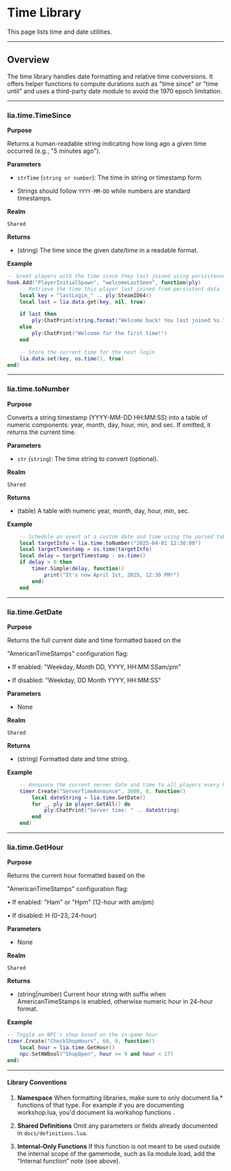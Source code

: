 # Time Library

This page lists time and date utilities.

---

## Overview

The time library handles date formatting and relative time conversions. It offers helper functions to compute durations such as "time since" or "time until" and uses a third-party date module to avoid the 1970 epoch limitation.

---

### lia.time.TimeSince

**Purpose**

Returns a human-readable string indicating how long ago a given time occurred (e.g., "5 minutes ago").

**Parameters**

* `strTime` (`string or number`): The time in string or timestamp form.

* Strings should follow `YYYY-MM-DD` while numbers are standard timestamps.


**Realm**

`Shared`


**Returns**

* (string) The time since the given date/time in a readable format.


**Example**

```lua
-- Greet players with the time since they last joined using persistence data
hook.Add("PlayerInitialSpawn", "welcomeLastSeen", function(ply)
    -- Retrieve the time this player last joined from persistent data
    local key = "lastLogin_" .. ply:SteamID64()
    local last = lia.data.get(key, nil, true)

    if last then
        ply:ChatPrint(string.format("Welcome back! You last joined %s.", lia.time.TimeSince(last)))
    else
        ply:ChatPrint("Welcome for the first time!")
    end

    -- Store the current time for the next login
    lia.data.set(key, os.time(), true)
end)
```

---

### lia.time.toNumber

**Purpose**

Converts a string timestamp (YYYY-MM-DD HH:MM:SS) into a table of numeric components: year, month, day, hour, min, and sec. If omitted, it returns the current time.

**Parameters**

* `str` (`string`): The time string to convert (optional).


**Realm**

`Shared`


**Returns**

* (table) A table with numeric year, month, day, hour, min, sec.


**Example**

```lua
    -- Schedule an event at a custom date and time using the parsed table
    local targetInfo = lia.time.toNumber("2025-04-01 12:30:00")
    local targetTimestamp = os.time(targetInfo)
    local delay = targetTimestamp - os.time()
    if delay > 0 then
        timer.Simple(delay, function()
            print("It's now April 1st, 2025, 12:30 PM!")
        end)
    end
```

---

### lia.time.GetDate

**Purpose**

Returns the full current date and time formatted based on the

"AmericanTimeStamps" configuration flag:

• If enabled: "Weekday, Month DD, YYYY, HH:MM:SSam/pm"

• If disabled: "Weekday, DD Month YYYY, HH:MM:SS"

**Parameters**

* None


**Realm**

`Shared`


**Returns**

* (string) Formatted date and time string.


**Example**

```lua
    -- Announce the current server date and time to all players every hour
    timer.Create("ServerTimeAnnounce", 3600, 0, function()
        local dateString = lia.time.GetDate()
        for _, ply in player.GetAll() do
            ply:ChatPrint("Server time: " .. dateString)
        end
    end)
```

---

### lia.time.GetHour

**Purpose**

Returns the current hour formatted based on the

"AmericanTimeStamps" configuration flag:

• If enabled: "Ham" or "Hpm" (12-hour with am/pm)

• If disabled: H (0–23, 24-hour)

**Parameters**

* None


**Realm**

`Shared`


**Returns**

* (string|number) Current hour string with suffix when AmericanTimeStamps is enabled, otherwise numeric hour in 24-hour format.


**Example**

```lua
-- Toggle an NPC's shop based on the in-game hour
timer.Create("CheckShopHours", 60, 0, function()
    local hour = lia.time.GetHour()
    npc:SetNWBool("ShopOpen", hour >= 9 and hour < 17)
end)
```

---

#### Library Conventions

1. **Namespace**
   When formatting libraries, make sure to only document lia.* functions of that type. For example if you are documenting workshop.lua, you'd document lia.workshop functions .

2. **Shared Definitions**
   Omit any parameters or fields already documented in `docs/definitions.lua`.

3. **Internal-Only Functions**
   If this function is not meant to be used outside the internal scope of the gamemode, such as lia.module.load, add the “Internal function” note (see above).
